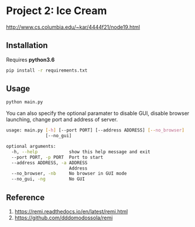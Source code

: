 # Project 2: Ice Cream

http://www.cs.columbia.edu/~kar/4444f21/node19.html

## Installation

Requires **python3.6**

```bash
pip install -r requirements.txt
```

## Usage

```bash
python main.py
```

You can also specify the optional paramater to disable GUI, disable browser launching, change port and address of server.
```bash
usage: main.py [-h] [--port PORT] [--address ADDRESS] [--no_browser]
               [--no_gui]

optional arguments:
  -h, --help            show this help message and exit
  --port PORT, -p PORT  Port to start
  --address ADDRESS, -a ADDRESS
                        Address
  --no_browser, -nb     No browser in GUI mode
  --no_gui, -ng         No GUI
```

## Reference

1. https://remi.readthedocs.io/en/latest/remi.html
1. https://github.com/dddomodossola/remi

